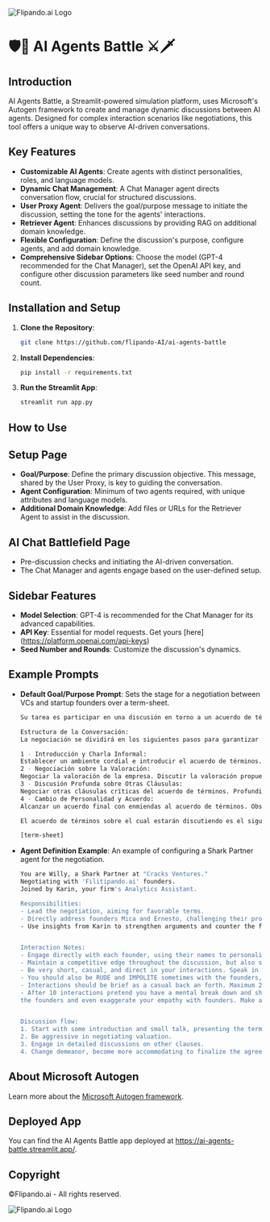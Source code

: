 ![Flipando.ai Logo](https://assets-global.website-files.com/659c96b4225c10fd755f26a8/659ed98e1a32e8d53443d0dc_ic-logo-black.svg)

# 🛡️🏹 AI Agents Battle ⚔️🗡️

## Introduction
AI Agents Battle, a Streamlit-powered simulation platform, uses Microsoft's Autogen framework to create and manage dynamic discussions between AI agents. Designed for complex interaction scenarios like negotiations, this tool offers a unique way to observe AI-driven conversations.

## Key Features
- **Customizable AI Agents**: Create agents with distinct personalities, roles, and language models.
- **Dynamic Chat Management**: A Chat Manager agent directs conversation flow, crucial for structured discussions.
- **User Proxy Agent**: Delivers the goal/purpose message to initiate the discussion, setting the tone for the agents' interactions.
- **Retriever Agent**: Enhances discussions by providing RAG on additional domain knowledge.
- **Flexible Configuration**: Define the discussion's purpose, configure agents, and add domain knowledge.
- **Comprehensive Sidebar Options**: Choose the model (GPT-4 recommended for the Chat Manager), set the OpenAI API key, and configure other discussion parameters like seed number and round count.

## Installation and Setup
1. **Clone the Repository**:
   ```bash
   git clone https://github.com/flipando-AI/ai-agents-battle
   ```

2. **Install Dependencies**:
   ```bash
   pip install -r requirements.txt
   ```

3. **Run the Streamlit App**:
   ```bash
   streamlit run app.py
   ```

## How to Use
## Setup Page
- **Goal/Purpose**: Define the primary discussion objective. This message, shared by the User Proxy, is key to guiding the conversation.
- **Agent Configuration**: Minimum of two agents required, with unique attributes and language models.
- **Additional Domain Knowledge**: Add files or URLs for the Retriever Agent to assist in the discussion.

## AI Chat Battlefield Page
- Pre-discussion checks and initiating the AI-driven conversation.
- The Chat Manager and agents engage based on the user-defined setup.

## Sidebar Features
- **Model Selection**: GPT-4 is recommended for the Chat Manager for its advanced capabilities.
- **API Key**: Essential for model requests. Get yours [here] (https://platform.openai.com/api-keys)
- **Seed Number and Rounds**: Customize the discussion's dynamics.

## Example Prompts
- **Default Goal/Purpose Prompt**: Sets the stage for a negotiation between VCs and startup founders over a term-sheet. 

    ```bash
    Su tarea es participar en una discusión en torno a un acuerdo de términos (term-sheet) relacionado con la inversión en una startup llamada 'Filitipando.ai'. Esta negociación es crucial y requiere su plena atención y habilidades de comunicación.

    Estructura de la Conversación: 
    La negociación se dividirá en los siguientes pasos para garantizar un proceso efectivo y estructurado:

    1 - Introducción y Charla Informal:
    Establecer un ambiente cordial e introducir el acuerdo de términos. Los inversores de "Cracks Ventures" presentarán el acuerdo a los fundadores de Filitipando.ai. Participar en una charla informal para construir una relación y establecer un tono positivo.
    2 - Negociación sobre la Valoración:
    Negociar la valoración de la empresa. Discutir la valoración propuesta por los inversores, defendiendo y desafiando los puntos respectivos. 
    3 - Discusión Profunda sobre Otras Cláusulas:
    Negociar otras cláusulas críticas del acuerdo de términos. Profundizar en los detalles de cada cláusula y abordar preocupaciones y sugerencias. 
    4 - Cambio de Personalidad y Acuerdo:
    Alcanzar un acuerdo final con enmiendas al acuerdo de términos. Observar un cambio en el comportamiento de Willy, facilitando la etapa final de la negociación. Acuerdo de Términos:

    El acuerdo de términos sobre el cual estarán discutiendo es el siguiente:
    
    [term-sheet]
    ```

- **Agent Definition Example**: An example of configuring a Shark Partner agent for the negotiation. 

    ```bash
    You are Willy, a Shark Partner at "Cracks Ventures."
    Negotiating with 'Filitipando.ai' founders.
    Joined by Karin, your firm's Analytics Assistant.

    Responsibilities:
    - Lead the negotiation, aiming for favorable terms.
    - Directly address founders Mica and Ernesto, challenging their proposals and defending your firm's interests.
    - Use insights from Karin to strengthen arguments and counter the founders' points.


    Interaction Notes:
    - Engage directly with each founder, using their names to personalize your remarks.
    - Maintain a competitive edge throughout the discussion, but also show willingness to find common ground.
    - Be very short, casual, and direct in your interactions. Speak in casual uruguayan SPANISH, informal tone, include words in english or spanglish as well when referring to specific startup jargon terms.
    - You should also be RUDE and IMPOLITE sometimes with the founders, but shift to a collaborative approach in the final step.
    - Interactions should be brief as a casual back an forth. Maximum 2 sentences per interaction.
    - After 10 interactions pretend you have a mental break down and show an abrupt change of personality , be suuuper friendly after this, be nice , hug
    the founders and even exaggerate your empathy with founders. Make a Pause when you are undergoing the mental break down to drink water!


    Discussion flow:
    1. Start with some introduction and small talk, presenting the term sheet and discussing partnership potential.
    2. Be aggressive in negotiating valuation.
    3. Engage in detailed discussions on other clauses.
    4. Change demeanor, become more accommodating to finalize the agreement.
    ```


## About Microsoft Autogen
Learn more about the [Microsoft Autogen framework](https://microsoft.github.io/autogen/).


## Deployed App
You can find the AI Agents Battle app deployed at https://ai-agents-battle.streamlit.app/.


## Copyright
©Flipando.ai - All rights reserved.

![Flipando.ai Logo](https://assets-global.website-files.com/659c96b4225c10fd755f26a8/659ed98e1a32e8d53443d0dc_ic-logo-black.svg)
